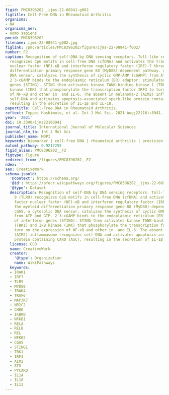 ```yaml
---
figid: PMC8396202__ijms-22-08941-g002
figtitle: Cell-Free DNA in Rheumatoid Arthritis
organisms:
- NA
organisms_ner:
- Homo sapiens
pmcid: PMC8396202
filename: ijms-22-08941-g002.jpg
figlink: /pmc/articles/PMC8396202/figure/ijms-22-08941-f002/
number: F2
caption: Recognition of self-DNA by DNA sensing receptors. Toll-like receptor 9 (TLR9)
  recognizes CpG motifs in cell-free DNA (cfDNA) and activates the transcription factor
  nuclear factor (NF)-κB and interferon regulatory factor (IRF)-7 through the myeloid
  differentiation primary response gene 88 (MyD88)-dependent pathway. cGAS, a cytosolic
  DNA sensor, catalyzes the synthesis of cyclic GMP-AMP (cGAMP) from ATP and GTP.
  2′3-cGAMP binds to the endoplasmic reticulum (ER) adaptor, stimulator of interferon
  genes (STING). STING then activates kinase TANK-binding kinase 1 (TBK1) and IκB
  kinase (IKK) that phosphorylate the transcription factor IRF3 to turn on the expression
  of NF-κB and other in  and IL-6. The absent in melanoma-2 (AIM2) inflammasome recognizes
  self-DNA and activates apoptosis-associated speck-like protein containing CARD (ASC),
  resulting in the secretion of IL-1β and IL-18.
papertitle: Cell-Free DNA in Rheumatoid Arthritis.
reftext: Teppei Hashimoto, et al. Int J Mol Sci. 2021 Aug;22(16):8941.
year: '2021'
doi: 10.3390/ijms22168941
journal_title: International Journal of Molecular Sciences
journal_nlm_ta: Int J Mol Sci
publisher_name: MDPI
keywords: biomarker | cell-free DNA | rheumatoid arthritis | precision medicine
automl_pathway: 0.9217255
figid_alias: PMC8396202__F2
figtype: Figure
redirect_from: /figures/PMC8396202__F2
ndex: ''
seo: CreativeWork
schema-jsonld:
  '@context': https://schema.org/
  '@id': https://pfocr.wikipathways.org/figures/PMC8396202__ijms-22-08941-g002.html
  '@type': Dataset
  description: Recognition of self-DNA by DNA sensing receptors. Toll-like receptor
    9 (TLR9) recognizes CpG motifs in cell-free DNA (cfDNA) and activates the transcription
    factor nuclear factor (NF)-κB and interferon regulatory factor (IRF)-7 through
    the myeloid differentiation primary response gene 88 (MyD88)-dependent pathway.
    cGAS, a cytosolic DNA sensor, catalyzes the synthesis of cyclic GMP-AMP (cGAMP)
    from ATP and GTP. 2′3-cGAMP binds to the endoplasmic reticulum (ER) adaptor, stimulator
    of interferon genes (STING). STING then activates kinase TANK-binding kinase 1
    (TBK1) and IκB kinase (IKK) that phosphorylate the transcription factor IRF3 to
    turn on the expression of NF-κB and other in  and IL-6. The absent in melanoma-2
    (AIM2) inflammasome recognizes self-DNA and activates apoptosis-associated speck-like
    protein containing CARD (ASC), resulting in the secretion of IL-1β and IL-18.
  license: CC0
  name: CreativeWork
  creator:
    '@type': Organization
    name: WikiPathways
  keywords:
  - IRAK1
  - IRF7
  - TLR9
  - MYD88
  - IRAK4
  - TRAF6
  - MAP3K7
  - NR2C2
  - CHUK
  - IKBKB
  - NFKB1
  - RELA
  - RELB
  - REL
  - NFKB2
  - CGAS
  - STING1
  - TBK1
  - IRF3
  - AIM2
  - STS
  - PYCARD
  - IL1A
  - IL18
  - IL13
---
```

